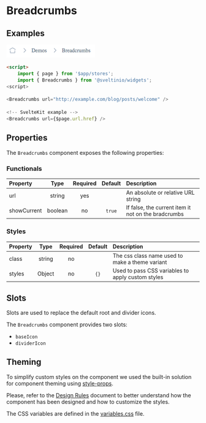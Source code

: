 # Breadcrumbs

## Examples

<img src="./assets/images/default.png" alt="Breadcrumbs - Default" />

```html
<script>
    import { page } from '$app/stores';
    import { Breadcrumbs } from '@sveltinio/widgets';
<script>

<Breadcrumbs url="http://example.com/blog/posts/welcome" />

<!-- SvelteKit example -->
<Breadcrumbs url={$page.url.href} />
```

## Properties

The `Breadcrumbs` component exposes the following properties:

### Functionals

| Property    | Type    | Required | Default | Description                                         |
| :---------- | :-----: | :------: | :-----: | :-------------------------------------------------- |
| url         | string  |    yes   |         | An absolute or relative URL string                  |
| showCurrent | boolean |    no    | `true`  | If false, the current item it not on the bradcrumbs |

### Styles

| Property    | Type    | Required | Default | Description                                         |
| :---------- | :-----: | :------: | :-----: | :-------------------------------------------------- |
| class       | string  |    no    |         | The css class name used to make a theme variant     |
| styles      | Object  |    no    | `{}`    | Used to pass CSS variables to apply custom styles   |

## Slots

Slots are used to replace the default root and divider icons.

The `Breadcrumbs` component provides two slots:

- `baseIcon`
- `dividerIcon`

## Theming

To simplify custom styles on the component we used the built-in solution for component theming using [style-props].

Please, refer to the [Design Rules] document to better understand how the component has been designed and how to customize the styles.

The CSS variables are defined in the [variables.css](./variables.css) file.

<!-- Resources -->
[style-props]: https://svelte.dev/docs#template-syntax-component-directives---style-props
[Design Rules]: https://github.com/sveltinio/components-library/blob/main/docs/design-rules.md
